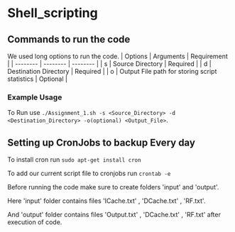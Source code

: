 # Shell_scripting
## Commands to run the code
We used long options to run the code.
| Options | Arguments | Requirement |
| -------- | -------- | -------- |
| s | Source Directory | Required |
| d | Destination Directory | Required |
| o | Output File path for storing script statistics | Optional |

### Example Usage

To Run use `./Assignment_1.sh -s <Source_Directory> -d <Destination_Directory> -o(optional) <Output_File>`.

## Setting up CronJobs to backup Every day 

To install cron run `sudo apt-get install cron`

To add our current script file to cronjobs run `crontab -e`



Before running the code make sure to create folders 'input' and 'output'.

Here 'input' folder contains files 'ICache.txt' , 'DCache.txt' , 'RF.txt'.

And 'output' folder contains files 'Output.txt' , 'DCache.txt' , 'RF.txt' after execution of code.
